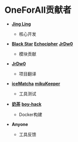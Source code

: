 # OneForAll贡献者

* **[Jing Ling](https://github.com/shmilylty)**
  * 核心开发

* **[Black Star](https://github.com/blackstar24)** **[Echocipher](https://github.com/Echocipher)** **[JrDw0](https://github.com/JrDw0)**
  * 模块贡献

* **[JrDw0](https://github.com/JrDw0)**
  * 项目翻译

* **[iceMatcha](https://github.com/iceMatcha)** **[mikuKeeper](https://github.com/mikuKeeper)**
  * 工具测试

* **[奶茶](https://github.com/Tardis07)** **[boy-hack](https://github.com/boy-hack)**
  * Docker构建

* **Anyone**
  * 工具反馈

